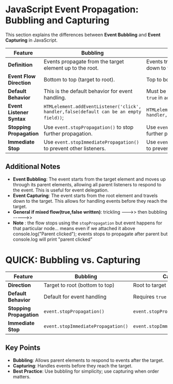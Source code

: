 # JavaScript Event Propagation: Bubbling and Capturing

This section explains the differences between **Event Bubbling** and **Event Capturing** in JavaScript.

| Feature                   | **Bubbling**                                                                           | **Capturing (Trickling)**                                           |
| ------------------------- | -------------------------------------------------------------------------------------- | ------------------------------------------------------------------- |
| **Definition**            | Events propagate from the target element up to the root.                               | Events travel from the root of the DOM down to the target.          |
| **Event Flow Direction**  | Bottom to top (target to root).                                                        | Top to bottom (root to target).                                     |
| **Default Behavior**      | This is the default behavior for event handling.                                       | Must be explicitly defined by passing `true` in `addEventListener`. |
| **Event Listener Syntax** | `HTMLelement.addEventListener('click', handler,false(default can be an empty field))`; | `HTMLelement.addEventListener('click', handler, true);`             |
| **Stopping Propagation**  | Use `event.stopPropagation()` to stop further propagation.                             | Use `event.stopPropagation()` to stop further propagation.          |
| **Immediate Stop**        | Use `event.stopImmediatePropagation()` to prevent other listeners.                     | Use `event.stopImmediatePropagation()` to prevent other listeners.  |

## Additional Notes

- **Event Bubbling**: The event starts from the target element and moves up through its parent elements, allowing all parent listeners to respond to the event. This is useful for event delegation.
- **Event Capturing**: The event starts from the root element and travels down to the target. This allows for handling events before they reach the target.
- **General if mixed flow(true,false written)**: trickling --->> then bubbling ----->>
- **Note** : the flow stops using the `stopPropagation` but event happens for that particular node... means even if we attached it above console.log("Parent clicked"); events stops to propagate after parent but console.log will print "parent clicked"

# QUICK: Bubbling vs. Capturing

| Feature                  | **Bubbling**                       | **Capturing**                         |
| ------------------------ | ---------------------------------- | ------------------------------------- |
| **Direction**            | Target to root (bottom to top)     | Root to target (top to bottom)        |
| **Default Behavior**     | Default for event handling         | Requires `true` in `addEventListener` |
| **Stopping Propagation** | `event.stopPropagation()`          | `event.stopPropagation()`             |
| **Immediate Stop**       | `event.stopImmediatePropagation()` | `event.stopImmediatePropagation()`    |

## Key Points

- **Bubbling**: Allows parent elements to respond to events after the target.
- **Capturing**: Handles events before they reach the target.
- **Best Practice**: Use bubbling for simplicity; use capturing when order matters.
